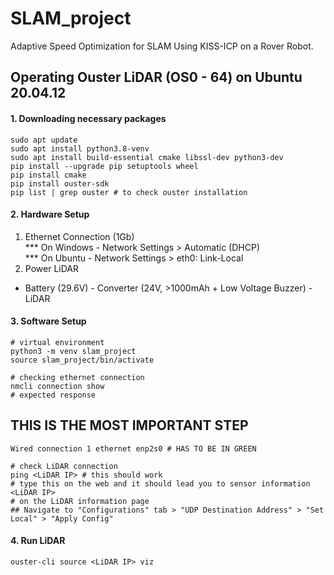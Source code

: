 # SLAM_project
Adaptive Speed Optimization for SLAM Using KISS-ICP on a Rover Robot.

## Operating Ouster LiDAR (OS0 - 64) on Ubuntu 20.04.12
#### 1. Downloading necessary packages
``` linux
sudo apt update
sudo apt install python3.8-venv 
sudo apt install build-essential cmake libssl-dev python3-dev
pip install --upgrade pip setuptools wheel
pip install cmake
pip install ouster-sdk
pip list | grep ouster # to check ouster installation
```

#### 2. Hardware Setup
1. Ethernet Connection (1Gb) <br>
*** On Windows - Network Settings > Automatic (DHCP)<br>
*** On Ubuntu - Network Settings > eth0: Link-Local 
2. Power LiDAR <br>
- Battery (29.6V) - Converter (24V, >1000mAh + Low Voltage Buzzer) - LiDAR

#### 3. Software Setup
``` linux
# virtual environment
python3 -m venv slam_project
source slam_project/bin/activate

# checking ethernet connection
nmcli connection show
# expected response
```
## THIS IS THE MOST IMPORTANT STEP
```
Wired connection 1 ethernet enp2s0 # HAS TO BE IN GREEN
```

```
# check LiDAR connection
ping <LiDAR IP> # this should work
# type this on the web and it should lead you to sensor information
<LiDAR IP>
# on the LiDAR information page
## Navigate to "Configurations" tab > "UDP Destination Address" > "Set Local" > "Apply Config"
```

#### 4. Run LiDAR
```
ouster-cli source <LiDAR IP> viz
```

